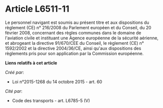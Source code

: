 # Article L6511-11

Le personnel navigant est soumis au présent titre et aux dispositions du règlement (CE) n° 216/2008 du Parlement européen et
du Conseil, du 20 février 2008, concernant des règles communes dans le domaine de l'aviation civile et instituant une Agence
européenne de la sécurité aérienne, et abrogeant la directive 91/670/CEE du Conseil, le règlement (CE) n° 1592/2002 et la
directive 2004/36/CE, ainsi qu'aux dispositions des règlements pris pour son application par la Commission européenne.

**Liens relatifs à cet article**

_Créé par_:

  - Loi n°2015-1268 du 14 octobre 2015 - art. 60

_Cité par_:

  - Code des transports - art. L6785-5 (V)
